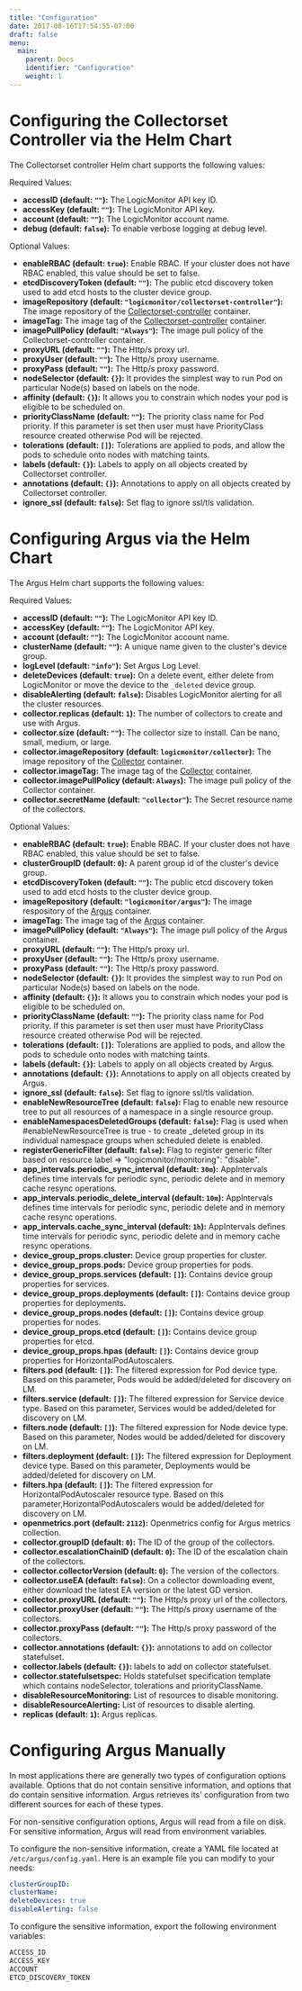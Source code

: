 ```yaml
---
title: "Configuration"
date: 2017-08-16T17:54:55-07:00
draft: false
menu:
  main:
    parent: Docs
    identifier: "Configuration"
    weight: 1
---
```


# Configuring the Collectorset Controller via the Helm Chart

The Collectorset controller Helm chart supports the following values:

Required Values:

* **accessID (default: `""`):** The LogicMonitor API key ID.
* **accessKey (default: `""`):** The LogicMonitor API key.
* **account (default: `""`):** The LogicMonitor account name.
* **debug (default: `false`):** To enable verbose logging at debug level.

Optional Values:

* **enableRBAC (default: `true`):** Enable RBAC. If your cluster does not have RBAC enabled, this value should be set to false.
* **etcdDiscoveryToken (default: `""`):** The public etcd discovery token used to add etcd hosts to the cluster device group.
* **imageRepository (default: `"logicmonitor/collectorset-controller"`):** The image repository of the [Collectorset-controller](https://hub.docker.com/r/logicmonitor/collectorset-controller) container.
* **imageTag:** The image tag of the [Collectorset-controller](https://hub.docker.com/r/logicmonitor/collectorset-controller/tags) container.
* **imagePullPolicy (default: `"Always"`):** The image pull policy of the Collectorset-controller container.
* **proxyURL (default: `""`):** The Http/s proxy url.
* **proxyUser (default: `""`):** The Http/s proxy username.
* **proxyPass (default: `""`):** The Http/s proxy password.
* **nodeSelector (default: `{}`):** It provides the simplest way to run Pod on particular Node(s) based on labels on the node.
* **affinity (default: `{}`):** It allows you to constrain which nodes your pod is eligible to be scheduled on.
* **priorityClassName (default: `""`):** The priority class name for Pod priority. If this parameter is set then user must have PriorityClass resource created otherwise Pod will be rejected.
* **tolerations (default: `[]`):** Tolerations are applied to pods, and allow the pods to schedule onto nodes with matching taints.
* **labels (default: `{}`):** Labels to apply on all objects created by Collectorset controller.
* **annotations (default: `{}`):** Annotations to apply on all objects created by Collectorset controller.
* **ignore_ssl (default: `false`):** Set flag to ignore ssl/tls validation.

# Configuring Argus via the Helm Chart

The Argus Helm chart supports the following values:

Required Values:

* **accessID (default: `""`):** The LogicMonitor API key ID.
* **accessKey (default: `""`):** The LogicMonitor API key.
* **account (default: `""`):** The LogicMonitor account name.
* **clusterName (default: `""`):** A unique name given to the cluster's device group.
* **logLevel (default: `"info"`):** Set Argus Log Level.
* **deleteDevices (default: `true`):** On a delete event, either delete from LogicMonitor or move the device to the `_deleted` device group.
* **disableAlerting (default: `false`):** Disables LogicMonitor alerting for all the cluster resources.
* **collector.replicas (default: `1`):** The number of collectors to create and use with Argus.
* **collector.size (default: `""`):** The collector size to install. Can be nano, small, medium, or large.
* **collector.imageRepository (default: `logicmonitor/collector`):** The image repository of the [Collector](https://hub.docker.com/r/logicmonitor/collector) container.
* **collector.imageTag:** The image tag of the [Collector](https://hub.docker.com/r/logicmonitor/collector/tags) container.
* **collector.imagePullPolicy (default: `Always`):** The image pull policy of the Collector container.
* **collector.secretName (default: `"collector"`):** The Secret resource name of the collectors.

Optional Values:

* **enableRBAC (default: `true`):** Enable RBAC. If your cluster does not have RBAC enabled, this value should be set to false.
* **clusterGroupID (default: `0`):** A parent group id of the cluster's device group.
* **etcdDiscoveryToken (default: `""`):** The public etcd discovery token used to add etcd hosts to the cluster device group.
* **imageRepository (default: `"logicmonitor/argus"`):** The image respository of the [Argus](https://hub.docker.com/r/logicmonitor/argus) container.
* **imageTag:** The image tag of the [Argus](https://hub.docker.com/r/logicmonitor/argus/tags) container.
* **imagePullPolicy (default: `"Always"`):** The image pull policy of the Argus container.
* **proxyURL (default: `""`):** The Http/s proxy url.
* **proxyUser (default: `""`):** The Http/s proxy username.
* **proxyPass (default: `""`):** The Http/s proxy password.
* **nodeSelector (default: `{}`):** It provides the simplest way to run Pod on particular Node(s) based on labels on the node.
* **affinity (default: `{}`):** It allows you to constrain which nodes your pod is eligible to be scheduled on.
* **priorityClassName (default: `""`):** The priority class name for Pod priority. If this parameter is set then user must have PriorityClass resource created otherwise Pod will be rejected.
* **tolerations (default: `[]`):** Tolerations are applied to pods, and allow the pods to schedule onto nodes with matching taints.
* **labels (default: `{}`):** Labels to apply on all objects created by Argus.
* **annotations (default: `{}`):** Annotations to apply on all objects created by Argus.
* **ignore_ssl (default: `false`):** Set flag to ignore ssl/tls validation.
* **enableNewResourceTree (default: `false`):** Flag to enable new resource tree to put all resources of a namespace in a single resource group.
* **enableNamespacesDeletedGroups (default: `false`):** Flag is used when #enableNewResourceTree is true - to create _deleted group in its individual namespace groups when scheduled delete is enabled.
* **registerGenericFilter (default: `false`):**  Flag to register generic filter based on resource label => "logicmonitor/monitoring": "disable".
* **app_intervals.periodic_sync_interval (default: `30m`):** AppIntervals defines time intervals for periodic sync, periodic delete and in memory cache resync operations.
* **app_intervals.periodic_delete_interval (default: `10m`):**  AppIntervals defines time intervals for periodic sync, periodic delete and in memory cache resync operations.
* **app_intervals.cache_sync_interval (default: `1h`):**  AppIntervals defines time intervals for periodic sync, periodic delete and in memory cache resync operations.
* **device_group_props.cluster:** Device group properties for cluster.
* **device_group_props.pods:** Device group properties for pods.
* **device_group_props.services (default: `[]`):** Contains device group properties for services.
* **device_group_props.deployments (default: `[]`):** Contains device group properties for deployments.
* **device_group_props.nodes (default: `[]`):** Contains device group properties for nodes.
* **device_group_props.etcd (default: `[]`):** Contains device group properties for etcd.
* **device_group_props.hpas (default: `[]`):** Contains device group properties for HorizontalPodAutoscalers.
* **filters.pod (default: `[]`):** The filtered expression for Pod device type. Based on this parameter, Pods would be added/deleted for discovery on LM.
* **filters.service (default: `[]`):** The filtered expression for Service device type. Based on this parameter, Services would be added/deleted for discovery on LM.
* **filters.node (default: `[]`):** The filtered expression for Node device type. Based on this parameter, Nodes would be added/deleted for discovery on LM.
* **filters.deployment (default: `[]`):** The filtered expression for Deployment device type. Based on this parameter, Deployments would be added/deleted for discovery on LM.
* **filters.hpa (default: `[]`):** The filtered expression for HorizontalPodAutoscaler resource type. Based on this parameter,HorizontalPodAutoscalers would be added/deleted for discovery on LM.
* **openmetrics.port (default: `2112`):** Openmetrics config for Argus metrics collection.
* **collector.groupID (default: `0`):** The ID of the group of the collectors.
* **collector.escalationChainID (default: `0`):** The ID of the escalation chain of the collectors.
* **collector.collectorVersion (default: `0`):** The version of the collectors.
* **collector.useEA (default: `false`):** On a collector downloading event, either download the latest EA version or the latest GD version.
* **collector.proxyURL (default: `""`):** The Http/s proxy url of the collectors.
* **collector.proxyUser (default: `""`):** The Http/s proxy username of the collectors.
* **collector.proxyPass (default: `""`):** The Http/s proxy password of the collectors.
* **collector.annotations (default: `{}`):** annotations to add on collector statefulset.
* **collector.labels (default: `{}`):** labels to add on collector statefulset.
* **collector.statefulsetspec:** Holds statefulset specification template which contains nodeSelector, tolerations and priorityClassName.
* **disableResourceMonitoring:** List of resources to disable monitoring.
* **disableResourceAlerting:** List of resources to disable alerting.
* **replicas (default: `1`):** Argus replicas.

# Configuring Argus Manually

In most applications there are generally two types of configuration options
available. Options that do not contain sensitive information, and options that
do contain sensitive information. Argus retrieves its' configuration from two
different sources for each of these types.

 For non-sensitive configuration options, Argus will read from a file on disk.
 For sensitive information, Argus will read from environment variables.

To configure the non-sensitive information, create a YAML file located at
`/etc/argus/config.yaml`. Here is an example file you can modify to your needs:

```yaml
clusterGroupID:
clusterName:
deleteDevices: true
disableAlerting: false
```

To configure the sensitive information, export the following environment
variables:

```bash
ACCESS_ID
ACCESS_KEY
ACCOUNT
ETCD_DISCOVERY_TOKEN
```
